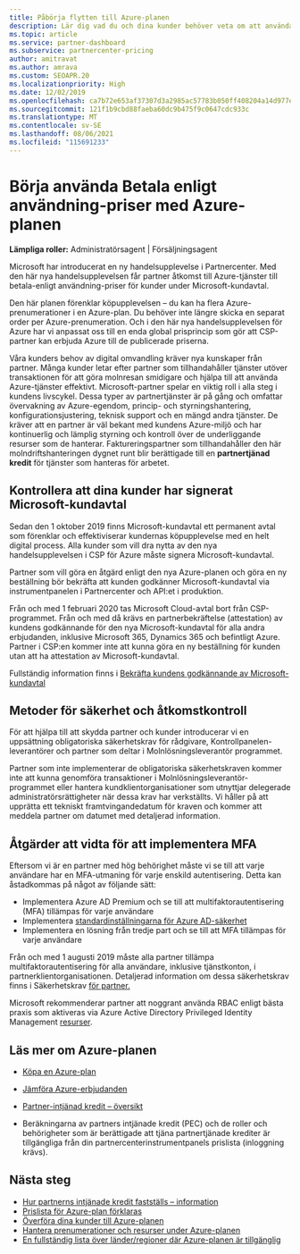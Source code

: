 ```yaml
---
title: Påbörja flytten till Azure-planen
description: Lär dig vad du och dina kunder behöver veta om att använda Azures betala enligt plan, inklusive de första stegen, säkerhetsåtgärder och hur du kommer igång.
ms.topic: article
ms.service: partner-dashboard
ms.subservice: partnercenter-pricing
author: amitravat
ms.author: amrava
ms.custom: SEOAPR.20
ms.localizationpriority: High
ms.date: 12/02/2019
ms.openlocfilehash: ca7b72e653af37307d3a2985ac57783b050ff408204a14d977ec7a5ec29dab77
ms.sourcegitcommit: 121f1b9cbd88faeba60dc9b475f9c0647cdc933c
ms.translationtype: MT
ms.contentlocale: sv-SE
ms.lasthandoff: 08/06/2021
ms.locfileid: "115691233"
---
```

# <a name="begin-using-pay-as-you-go-rates-with-the-azure-plan"></a>Börja använda Betala enligt användning-priser med Azure-planen

**Lämpliga roller:** Administratörsagent | Försäljningsagent


Microsoft har introducerat en ny handelsupplevelse i Partnercenter.  Med den här nya handelsupplevelsen får partner åtkomst till Azure-tjänster till betala-enligt användning-priser för kunder under Microsoft-kundavtal.

Den här planen förenklar köpupplevelsen – du kan ha flera Azure-prenumerationer i en Azure-plan. Du behöver inte längre skicka en separat order per Azure-prenumeration. Och i den här nya handelsupplevelsen för Azure har vi anpassat oss till en enda global prisprincip som gör att CSP-partner kan erbjuda Azure till de publicerade priserna.

Våra kunders behov av digital omvandling kräver nya kunskaper från partner. Många kunder letar efter partner som tillhandahåller tjänster utöver transaktionen för att göra molnresan smidigare och hjälpa till att använda Azure-tjänster effektivt. Microsoft-partner spelar en viktig roll i alla steg i kundens livscykel. Dessa typer av partnertjänster är på gång och omfattar övervakning av Azure-egendom, princip- och styrningshantering, konfigurationsjustering, teknisk support och en mängd andra tjänster. De kräver att en partner är väl bekant med kundens Azure-miljö och har kontinuerlig och lämplig styrning och kontroll över de underliggande resurser som de hanterar. Faktureringspartner som tillhandahåller den här molndriftshanteringen dygnet runt blir berättigade till en **partnertjänad kredit** för tjänster som hanteras för arbetet.

## <a name="make-sure-your-customers-have-signed-the-microsoft-customer-agreement"></a>Kontrollera att dina kunder har signerat Microsoft-kundavtal

Sedan den 1 oktober 2019 finns Microsoft-kundavtal ett permanent avtal som förenklar och effektiviserar kundernas köpupplevelse med en helt digital process. Alla kunder som vill dra nytta av den nya handelsupplevelsen i CSP för Azure måste signera Microsoft-kundavtal.

Partner som vill göra en åtgärd enligt den nya Azure-planen och göra en ny beställning bör bekräfta att kunden godkänner Microsoft-kundavtal via instrumentpanelen i Partnercenter och API:et i produktion.

Från och med 1 februari 2020 tas Microsoft Cloud-avtal bort från CSP-programmet. Från och med då krävs en partnerbekräftelse (attestation) av kundens godkännande för den nya Microsoft-kundavtal för alla andra erbjudanden, inklusive Microsoft 365, Dynamics 365 och befintligt Azure. Partner i CSP:en kommer inte att kunna göra en ny beställning för kunden utan att ha attestation av Microsoft-kundavtal.

Fullständig information finns i [Bekräfta kundens godkännande av Microsoft-kundavtal](confirm-customer-agreement.md)

## <a name="security-and-access-control-practices"></a>Metoder för säkerhet och åtkomstkontroll

För att hjälpa till att skydda partner och kunder introducerar vi en uppsättning obligatoriska säkerhetskrav för rådgivare, Kontrollpanelen-leverantörer och partner som deltar i Molnlösningsleverantör programmet.

Partner som inte implementerar de obligatoriska säkerhetskraven kommer inte att kunna genomföra transaktioner i Molnlösningsleverantör-programmet eller hantera kundklientorganisationer som utnyttjar delegerade administratörsrättigheter när dessa krav har verkställts. Vi håller på att upprätta ett tekniskt framtvingandedatum för kraven och kommer att meddela partner om datumet med detaljerad information.

## <a name="actions-to-take-to-implement-mfa"></a>Åtgärder att vidta för att implementera MFA

Eftersom vi är en partner med hög behörighet måste vi se till att varje användare har en MFA-utmaning för varje enskild autentisering. Detta kan åstadkommas på något av följande sätt:

- Implementera Azure AD Premium och se till att multifaktorautentisering (MFA) tillämpas för varje användare
- Implementera [standardinställningarna för Azure AD-säkerhet](/azure/active-directory/conditional-access/concept-conditional-access-security-defaults)
- Implementera en lösning från tredje part och se till att MFA tillämpas för varje användare

Från och med 1 augusti 2019 måste alla partner tillämpa multifaktorautentisering för alla användare, inklusive tjänstkonton, i partnerklientorganisationen. Detaljerad information om dessa säkerhetskrav finns i Säkerhetskrav [för partner.](partner-security-requirements.md)

Microsoft rekommenderar partner att noggrant använda RBAC enligt bästa praxis som aktiveras via Azure Active Directory Privileged Identity Management [resurser](/azure/active-directory/privileged-identity-management/pim-configure).

## <a name="read-more-about-the-azure-plan"></a>Läs mer om Azure-planen

- [Köpa en Azure-plan](purchase-azure-plan.md)

- [Jämföra Azure-erbjudanden](compare-azure-offers.md)

- [Partner-intjänad kredit – översikt](partner-earned-credit.md)

- Beräkningarna av partners intjänade kredit (PEC) och de roller och behörigheter som är berättigade att tjäna partnertjänade krediter är tillgängliga från din partnercenterinstrumentpanels prislista (inloggning krävs).

## <a name="next-steps"></a>Nästa steg 

- [Hur partnerns intjänade kredit fastställs – information](partner-earned-credit-explanation.md)
- [Prislista för Azure-plan förklaras](azure-plan-price-list.md)
- [Överföra dina kunder till Azure-planen](azure-plan-transition.md)
- [Hantera prenumerationer och resurser under Azure-planen](azure-plan-manage.md)
- [En fullständig lista över länder/regioner där Azure-planen är tillgänglig](https://query.prod.cms.rt.microsoft.com/cms/api/am/binary/RE3QN0x)